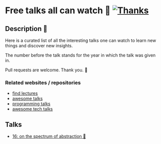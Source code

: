 # Free talks all can watch 👀 [![Thanks](https://img.shields.io/badge/Say%20Thanks-💗-ff69b4.svg)](https://www.patreon.com/learnanything)
## Description 📕
Here is a curated list of all the interesting talks one can watch to learn new things and discover new insights. 

The number before the talk stands for the year in which the talk was given in. 

Pull requests are welcome. Thank you. 💙

### Related websites / repositories 
- [find lectures](https://findlectures.com/)
- [awesome talks](https://github.com/JanVanRyswyck/awesome-talks)
- [programming talks](https://github.com/hellerve/programming-talks)
- [awesome tech talks](https://github.com/1and1/awesome-tech-talks)

## Talks
- [16: on the spectrum of abstraction 👀](https://www.youtube.com/watch?v=mVVNJKv9esE)
